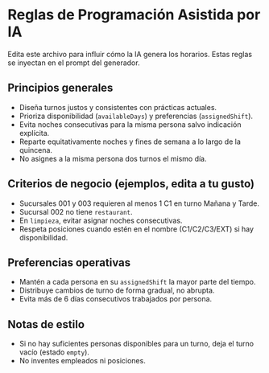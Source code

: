 # Reglas de Programación Asistida por IA

Edita este archivo para influir cómo la IA genera los horarios. Estas reglas se inyectan en el prompt del generador.

## Principios generales
- Diseña turnos justos y consistentes con prácticas actuales.
- Prioriza disponibilidad (`availableDays`) y preferencias (`assignedShift`).
- Evita noches consecutivas para la misma persona salvo indicación explícita.
- Reparte equitativamente noches y fines de semana a lo largo de la quincena.
- No asignes a la misma persona dos turnos el mismo día.

## Criterios de negocio (ejemplos, edita a tu gusto)
- Sucursales 001 y 003 requieren al menos 1 C1 en turno Mañana y Tarde.
- Sucursal 002 no tiene `restaurant`.
- En `limpieza`, evitar asignar noches consecutivas.
- Respeta posiciones cuando estén en el nombre (C1/C2/C3/EXT) si hay disponibilidad.

## Preferencias operativas
- Mantén a cada persona en su `assignedShift` la mayor parte del tiempo.
- Distribuye cambios de turno de forma gradual, no abrupta.
- Evita más de 6 días consecutivos trabajados por persona.

## Notas de estilo
- Si no hay suficientes personas disponibles para un turno, deja el turno vacío (estado `empty`).
- No inventes empleados ni posiciones.

